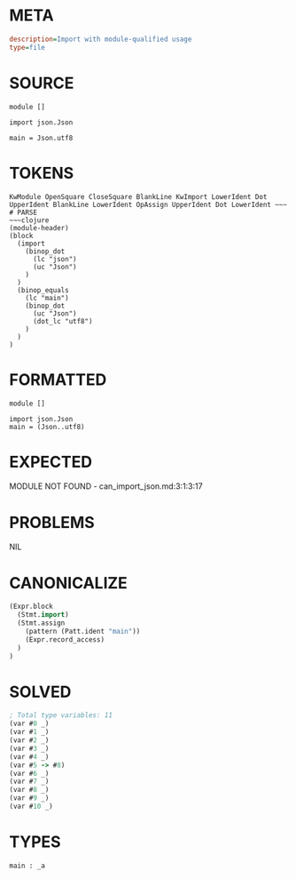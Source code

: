# META
~~~ini
description=Import with module-qualified usage
type=file
~~~
# SOURCE
~~~roc
module []

import json.Json

main = Json.utf8
~~~
# TOKENS
~~~text
KwModule OpenSquare CloseSquare BlankLine KwImport LowerIdent Dot UpperIdent BlankLine LowerIdent OpAssign UpperIdent Dot LowerIdent ~~~
# PARSE
~~~clojure
(module-header)
(block
  (import
    (binop_dot
      (lc "json")
      (uc "Json")
    )
  )
  (binop_equals
    (lc "main")
    (binop_dot
      (uc "Json")
      (dot_lc "utf8")
    )
  )
)
~~~
# FORMATTED
~~~roc
module []

import json.Json
main = (Json..utf8)
~~~
# EXPECTED
MODULE NOT FOUND - can_import_json.md:3:1:3:17
# PROBLEMS
NIL
# CANONICALIZE
~~~clojure
(Expr.block
  (Stmt.import)
  (Stmt.assign
    (pattern (Patt.ident "main"))
    (Expr.record_access)
  )
)
~~~
# SOLVED
~~~clojure
; Total type variables: 11
(var #0 _)
(var #1 _)
(var #2 _)
(var #3 _)
(var #4 _)
(var #5 -> #8)
(var #6 _)
(var #7 _)
(var #8 _)
(var #9 _)
(var #10 _)
~~~
# TYPES
~~~roc
main : _a
~~~
